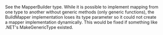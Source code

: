 See the MapperBuilder type.  While it is possible to implement
mapping from one type to another without generic methods (only generic
functions), the BuildMapper implementation loses its type parameter
so it could not create a mapper implementation dynamically.  This would
be fixed if something like .NET's MakeGenericType existed.
